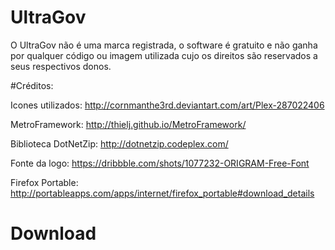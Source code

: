 # UltraGov

O UltraGov não é uma marca registrada, o software é gratuito e não ganha por qualquer código ou imagem utilizada cujo os direitos
são reservados a seus respectivos donos.

#Créditos:

Icones utilizados:
http://cornmanthe3rd.deviantart.com/art/Plex-287022406

MetroFramework:
http://thielj.github.io/MetroFramework/

Biblioteca DotNetZip:
http://dotnetzip.codeplex.com/

Fonte da logo:
https://dribbble.com/shots/1077232-ORIGRAM-Free-Font

Firefox Portable:
http://portableapps.com/apps/internet/firefox_portable#download_details

<h1><a href:"http://www.freuvim-dev.url.ph/UltraGov">Download</a></h1>
